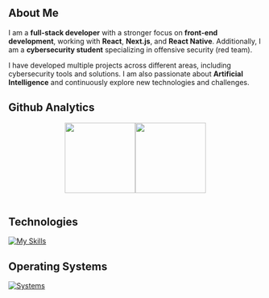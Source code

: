 ## About Me

I am a **full-stack developer** with a stronger focus on **front-end development**, working with **React**, **Next.js**, and **React Native**. Additionally, I am a **cybersecurity student** specializing in offensive security (red team).  

I have developed multiple projects across different areas, including cybersecurity tools and solutions. I am also passionate about **Artificial Intelligence** and continuously explore new technologies and challenges.

## Github Analytics
<div align="center">
  <table>
    <tr>
      <img height="140em" src="https://github-readme-stats-eight-theta.vercel.app/api?username=rafabd1&show_icons=true&theme=dracula&include_all_commits=true&count_private=true"/>
      <img height="140em" src="https://github-readme-stats-eight-theta.vercel.app/api/top-langs/?username=rafabd1&layout=compact&langs_count=8&theme=dracula"/>
    </tr>
  </table>
</div>

## Technologies

[![My Skills](https://skillicons.dev/icons?i=html,css,js,ts,cs,python,react,next,git,github,gitlab,vscode,unity,obsidian,notion,deno,nodejs,bun,styledcomponents,tailwindcss,pnpm,mysql,mongodb,supabase,firebase,anaconda,postman,tensorflow)](https://skillicons.dev)

## Operating Systems

[![Systems](https://skillicons.dev/icons?i=windows,linux,kali)](https://skillicons.dev)

<!--
## 
[ ![Rafabd1](https://www.hackthebox.eu/badge/image/2216017)](https://app.hackthebox.com/profile/2216017)

[ ![Rafabd1](https://tryhackme-badges.s3.amazonaws.com/0xM4ki.png)](https://tryhackme.com/p/0xM4ki)

